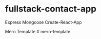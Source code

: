 # fullstack-contact-app

Express Mongoose Create-React-App


M e r n   T e m p l a t e  
 #   m e r n - t e m p l a t e  
 